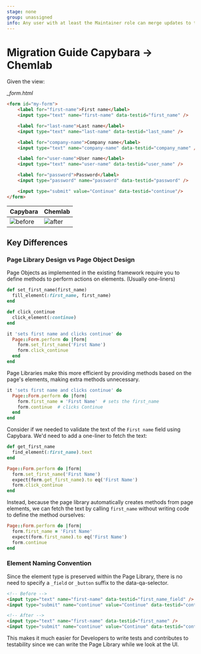 ```yaml
---
stage: none
group: unassigned
info: Any user with at least the Maintainer role can merge updates to this content. For details, see https://docs.gitlab.com/ee/development/development_processes.html#development-guidelines-review.
---
```


# Migration Guide Capybara → Chemlab

Given the view:

*_form.html*

```html
<form id="my-form">
    <label for="first-name">First name</label>
    <input type="text" name="first-name" data-testid="first_name" />

    <label for="last-name">Last name</label>
    <input type="text" name="last-name" data-testid="last_name" />

    <label for="company-name">Company name</label>
    <input type="text" name="company-name" data-testid="company_name" />

    <label for="user-name">User name</label>
    <input type="text" name="user-name" data-testid="user_name" />

    <label for="password">Password</label>
    <input type="password" name="password" data-testid="password" />

    <input type="submit" value="Continue" data-testid="continue"/>
</form>
```

| Capybara | Chemlab |
| ------ | ----- |
| ![before](img/gl-capybara_V13_12.png) | ![after](img/gl-chemlab_V13_12.png) |

## Key Differences

### Page Library Design vs Page Object Design

Page Objects as implemented in the existing framework require you to define methods to perform actions on elements. (Usually one-liners)

```ruby
def set_first_name(first_name)
  fill_element(:first_name, first_name)
end

def click_continue
  click_element(:continue)
end

it 'sets first name and clicks continue' do
  Page::Form.perform do |form|
    form.set_first_name('First Name')
    form.click_continue
  end
end
```

Page Libraries make this more efficient by providing methods based on the page's elements, making extra methods unnecessary.

```ruby
it 'sets first name and clicks continue' do
  Page::Form.perform do |form|
    form.first_name = 'First Name'  # sets the first_name
    form.continue  # clicks Continue
  end
end
```

Consider if we needed to validate the text of the `First name` field using Capybara. We'd need to add a one-liner to fetch the text:

```ruby
def get_first_name
  find_element(:first_name).text
end

Page::Form.perform do |form|
  form.set_first_name('First Name')
  expect(form.get_first_name).to eq('First Name')
  form.click_continue
end
```

Instead, because the page library automatically creates methods from page elements, we can fetch the text by calling `first_name` without writing code to define the method ourselves:

```ruby
Page::Form.perform do |form|
  form.first_name = 'First Name'
  expect(form.first_name).to eq('First Name')
  form.continue
end
```

### Element Naming Convention

Since the element type is preserved within the Page Library, there is no need to specify a `_field` or `_button` suffix to the data-qa-selector.

```html
<!-- Before -->
<input type="text" name="first-name" data-testid="first_name_field" />
<input type="submit" name="continue" value="Continue" data-testid="continue_button" />

<!-- After -->
<input type="text" name="first-name" data-testid="first_name" />
<input type="submit" name="continue" value="Continue" data-testid="continue" />
```

This makes it much easier for Developers to write tests and contributes to testability since we can write the Page Library while we look at the UI.
